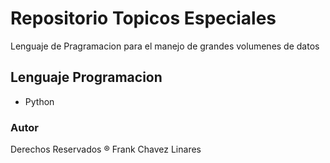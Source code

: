 # Repositorio Topicos Especiales

Lenguaje de Pragramacion para el manejo de grandes volumenes de datos

## Lenguaje Programacion

- Python

### Autor
Derechos Reservados ® Frank Chavez Linares 